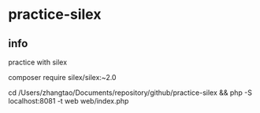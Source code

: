 # practice-silex

## info

practice with silex

composer require silex/silex:~2.0

cd /Users/zhangtao/Documents/repository/github/practice-silex && php -S localhost:8081 -t web web/index.php
